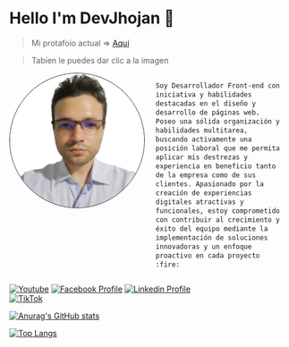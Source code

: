 <style>
    .MyPhoto{
        width: 15rem;
        height: 15rem;
        border: 1px solid;
        border-radius: 50%
    }
    article{
        display: flex;
        flex-direction: row;
        flex-wrap: nowrap;
    }
    p{
        width: 70%;
    }
    @media (max-width:900px){
        .MyPhoto{
            margin-left: 25%;
        }
        article{
            flex-direction: column;
            justify-content: center;
            text-align: center;
        }
    }
</style>

# Hello I'm DevJhojan :wave:

> Mi protafoio actual => [Aqui](https://devjhojan.github.io/MyProfile/)

> Tabien le puedes dar clic a la imagen

<article>

<img src="./Image/MyProfile.png" alt="My Photo" class="MyPhoto">
<p>

    Soy Desarrollador Front-end con iniciativa y habilidades destacadas en el diseño y desarrollo de páginas web. Poseo una sólida organización y habilidades multitarea, buscando activamente una posición laboral que me permita aplicar mis destrezas y experiencia en beneficio tanto de la empresa como de sus clientes. Apasionado por la creación de experiencias digitales atractivas y funcionales, estoy comprometido con contribuir al crecimiento y éxito del equipo mediante la implementación de soluciones innovadoras y un enfoque proactivo en cada proyecto :fire:
</p>

</article>

<!-- ![GitHub Followers](https://img.shields.io/github/followers/DevJhojan?style=social)
![GitHub stars](https://img.shields.io/github/stars/DevJhojan?style=social) -->
[![Youtube](https://img.shields.io/youtube/channel/subscribers/UCxIGNpsrjzWgY1Eyai1by3A?style=social)](https://www.youtube.com/channel/UCxIGNpsrjzWgY1Eyai1by3A)
[![Facebook Profile](https://img.shields.io/badge/Facebook-8-100089324563350?style=social&logo=facebook)](https://www.facebook.com/profile.php?id=100089324563350)
[![Linkedin Profile](https://img.shields.io/badge/LINKEDIN-40-grey?style=social&logo=linkedin)](https://www.linkedin.com/in/jhojan-d-toro/)
[![TikTok](https://img.shields.io/badge/TikTok-000000?style=social&logo=tiktok)](https://www.tiktok.com/@devtorito)


  [![Anurag's GitHub stats](https://github-readme-stats.vercel.app/api?username=DevJhojanXX&theme=radical)](https://github.com/DevJhojanXX/github-readme-stats)
  
  [![Top Langs](https://github-readme-stats.vercel.app/api/top-langs?username=DevJhojanXX&layout=compact&theme=radical)](https://github.com/DevJhojanXX/github-readme-stats)